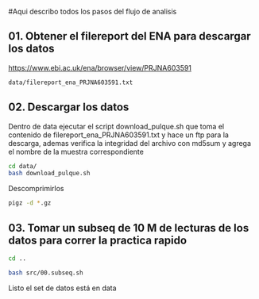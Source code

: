 #Aqui describo todos los pasos del flujo de analisis

## 01. Obtener el filereport del ENA para descargar los datos
https://www.ebi.ac.uk/ena/browser/view/PRJNA603591

```bash
data/filereport_ena_PRJNA603591.txt
```

## 02. Descargar los datos
Dentro de data ejecutar el script download_pulque.sh que toma el contenido de filereport_ena_PRJNA603591.txt y hace un ftp para la descarga, 
ademas verifica la integridad del archivo con md5sum y agrega el nombre de la muestra correspondiente

```bash
cd data/
bash download_pulque.sh
```
Descomprimirlos

```bash
pigz -d *.gz
```

## 03. Tomar un subseq de 10 M de lecturas de los datos para correr la practica rapido

```bash
cd ..

bash src/00.subseq.sh
```

Listo el set de datos está en data
